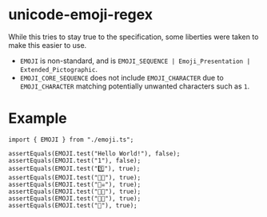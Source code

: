 # unicode-emoji-regex

While this tries to stay true to the specification, some liberties were taken to make this easier to use.

- `EMOJI` is non-standard, and is `EMOJI_SEQUENCE | Emoji_Presentation | Extended_Pictographic`.
- `EMOJI_CORE_SEQUENCE` does not include `EMOJI_CHARACTER` due to `EMOJI_CHARACTER` matching potentially unwanted characters such as `1`.

# Example

```
import { EMOJI } from "./emoji.ts";

assertEquals(EMOJI.test("Hello World!"), false);
assertEquals(EMOJI.test("1"), false);
assertEquals(EMOJI.test("1️⃣"), true);
assertEquals(EMOJI.test("🏳️‍🌈"), true);
assertEquals(EMOJI.test("🏴‍☠️"), true);
assertEquals(EMOJI.test("🏳️‍⚧️"), true);
assertEquals(EMOJI.test("👋🏽"), true);
assertEquals(EMOJI.test("👋"), true);
```

